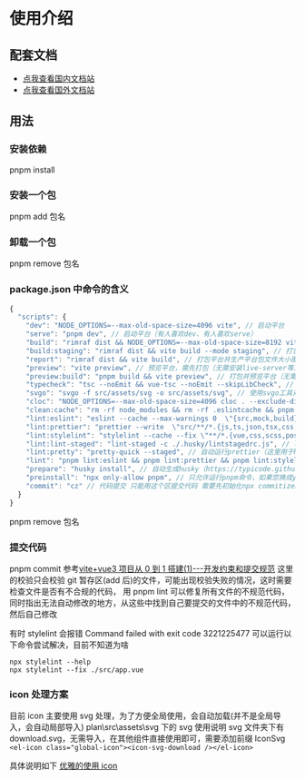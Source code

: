 <h1>使用介绍</h1>

## 配套文档

- [点我查看国内文档站](https://yiming_chang.gitee.io/pure-admin-doc)
- [点我查看国外文档站](https://pure-admin.github.io/pure-admin-doc)

## 用法

### 安装依赖

pnpm install

### 安装一个包

pnpm add 包名

### 卸载一个包

pnpm remove 包名

### package.json 中命令的含义

```javascript
{
  "scripts": {
    "dev": "NODE_OPTIONS=--max-old-space-size=4096 vite", // 启动平台
    "serve": "pnpm dev", // 启动平台（有人喜欢dev、有人喜欢serve）
    "build": "rimraf dist && NODE_OPTIONS=--max-old-space-size=8192 vite build", // 打包平台（rimraf 包的作用：以包的形式包装rm -rf命令，用来删除文件和文件夹的，不管文件夹是否为空，都可删除）
    "build:staging": "rimraf dist && vite build --mode staging", // 打包平台（预发布环境）
    "report": "rimraf dist && vite build", // 打包平台并生产平台包文件大小图形化分析
    "preview": "vite preview", // 预览平台，需先打包（无需安装live-server等工具，vite自带预览功能）
    "preview:build": "pnpm build && vite preview", // 打包并预览平台（无需安装live-server等工具，vite自带预览功能）
    "typecheck": "tsc --noEmit && vue-tsc --noEmit --skipLibCheck", // 使用vue-tsc工具对指定的.ts、.tsx、.vue文件进行类型校验
    "svgo": "svgo -f src/assets/svg -o src/assets/svg", // 使用svgo工具对指定目录里的所有svg文件进行压缩
    "cloc": "NODE_OPTIONS=--max-old-space-size=4096 cloc . --exclude-dir=node_modules --exclude-lang=YAML", // 平台文件、语言分析
    "clean:cache": "rm -rf node_modules && rm -rf .eslintcache && pnpm install", // 删除node_modules、清空eslint缓存并重新安装平台依赖
    "lint:eslint": "eslint --cache --max-warnings 0  \"{src,mock,build}/**/*.{vue,js,ts,tsx}\" --fix", // eslint修复
    "lint:prettier": "prettier --write  \"src/**/*.{js,ts,json,tsx,css,less,scss,vue,html,md}\"", // prettier格式化
    "lint:stylelint": "stylelint --cache --fix \"**/*.{vue,css,scss,postcss,less}\" --cache --cache-location node_modules/.cache/stylelint/", // stylelint格式化修复
    "lint:lint-staged": "lint-staged -c ./.husky/lintstagedrc.js", // lint-staged能够让lint只检测暂存区的文件（这里用于husky，提交前校验）
    "lint:pretty": "pretty-quick --staged", // 自动运行prettier（这里用于husky，提交前校验）
    "lint": "pnpm lint:eslint && pnpm lint:prettier && pnpm lint:stylelint", // 平台整体lint格式化并修复
    "prepare": "husky install", // 自动生成husky（https://typicode.github.io/husky/#/）
    "preinstall": "npx only-allow pnpm", // 只允许运行pnpm命令，如果您换成yarn、npm需要把这行删除（https://pnpm.io/zh/only-allow-pnpm）
    "commit": "cz" // 代码提交 只能用这个区提交代码 需要先初始化npx commitizen init cz-conventional-changelog --pnpm -D --exact
  }
}
```

pnpm remove 包名

### 提交代码

pnpm commit
参考[vite+vue3 项目从 0 到 1 搭建(1)---开发约束和提交规范](https://juejin.cn/post/7264111170411053114)
这里的校验只会校验 git 暂存区(add 后)的文件，可能出现校验失败的情况，这时需要检查文件是否有不合规的代码，
用 pnpm lint 可以修复所有文件的不规范代码，同时指出无法自动修改的地方，从这些中找到自己要提交的文件中的不规范代码，然后自己修改

有时 stylelint 会报错 Command failed with exit code 3221225477
可以运行以下命令尝试解决，目前不知道为啥

```shell
npx stylelint --help
npx stylelint --fix ./src/app.vue
```

### icon 处理方案

目前 icon 主要使用 svg 处理，为了方便全局使用，会自动加载(并不是全局导入，会自动局部导入) plan\src\assets\svg 下的 svg
使用说明 svg 文件夹下有 download.svg，无需导入，在其他组件直接使用即可，需要添加前缀 IconSvg
`<el-icon class="global-icon"><icon-svg-download /></el-icon>`

具体说明如下
[优雅的使用 icon](https://juejin.cn/post/7070293505528037389)
